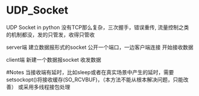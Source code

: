 # UDP_Socket
UDP Socket in python
没有TCP那么复杂，三次握手，错误重传, 流量控制之类的机制都没，发的只管发，收得只管收

server端
建立数据报形式的socket
公开一个端口，一边客户端连接
开始接收数据

client端
新建一个数据报socket
收发数据


#Notes
当接收端有延时，比如sleep或者在真实场景中产生的延时，需要setsockopt()将接收缓存(SO_RCVBUF)，（本方法不能从根本解决问题，只能改善）
或采用多线程接包处理
